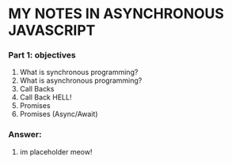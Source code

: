 # MY NOTES IN ASYNCHRONOUS JAVASCRIPT

### Part 1: objectives
1. What is synchronous programming?
2. What is asynchronous programming? 
3. Call Backs 
4. Call Back HELL! 
5. Promises 
6. Promises (Async/Await) 

### Answer:
1. im placeholder meow!